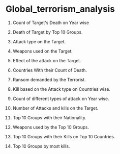 # Global_terrorism_analysis

1. Count of Target's Death on Year wise 

2. Death of Target by Top 10 Groups.

3. Attack type on the Target.

4. Weapons used on the Target.

5. Effect of the attack on the Target.

6. Countries With their Count of Death.

7. Ransom demanded by the Terrorist.

8. Kill based on the Attack type on Countries wise.

9. Count of different types of attack on Year wise.

10. Number of Attacks and kills on the Target.

11. Top 10 Groups with their Nationality.

12. Weapons used by the Top 10 Groups.

13. Top 10 Groups with their Kills on Top 10 Countries.

14. Top 10 Groups by most kills.

